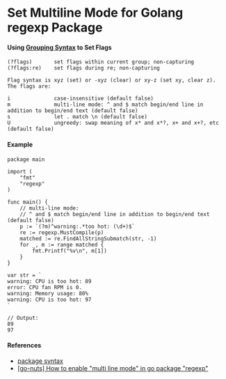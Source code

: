 # Set Multiline Mode for Golang regexp Package

#### Using [Grouping Syntax](https://godoc.org/regexp/syntax) to Set Flags
    (?flags)       set flags within current group; non-capturing
    (?flags:re)    set flags during re; non-capturing

    Flag syntax is xyz (set) or -xyz (clear) or xy-z (set xy, clear z). The flags are:

    i              case-insensitive (default false)
    m              multi-line mode: ^ and $ match begin/end line in addition to begin/end text (default false)
    s              let . match \n (default false)
    U              ungreedy: swap meaning of x* and x*?, x+ and x+?, etc (default false)

#### Example
    package main

    import (
        "fmt"
        "regexp"
    )

    func main() {
        // multi-line mode:
        // ^ and $ match begin/end line in addition to begin/end text (default false)
        p := `(?m)^warning:.*too hot: (\d+)$`
        re := regexp.MustCompile(p)
        matched := re.FindAllStringSubmatch(str, -1)
        for _, m := range matched {
            fmt.Printf("%v\n", m[1])
        }
    }

    var str = `
    warning: CPU is too hot: 89
    error: CPU fan RPM is 0.
    warning: Memory usage: 80%
    warning: CPU is too hot: 97
    `

    // Output:
    89
    97

#### References
* [package syntax](https://godoc.org/regexp/syntax)
* [[go-nuts] How to enable "multi line mode" in go package "regexp"
](http://grokbase.com/t/gg/golang-nuts/1523qx73zm/go-nuts-how-to-enable-multi-line-mode-in-go-package-regexp)

